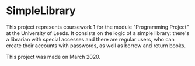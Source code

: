 # SimpleLibrary

This project represents coursework 1 for the module "Programming Project" at the University of Leeds. 
It consists on the logic of a simple library: there's a librarian with special accesses and there are regular users, who can create their accounts with passwords,
as well as borrow and return books.

This project was made on March 2020.
